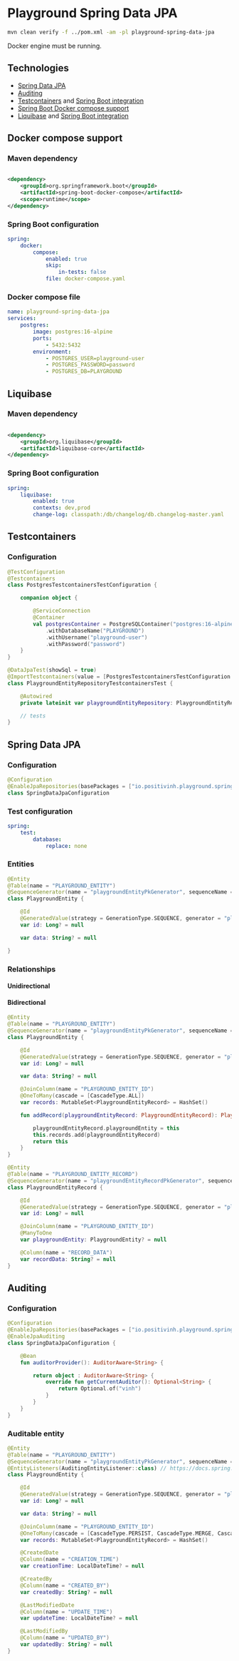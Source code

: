 # Playground Spring Data JPA

```bash
mvn clean verify -f ../pom.xml -am -pl playground-spring-data-jpa
```

Docker engine must be running.

## Technologies

- [Spring Data JPA](https://spring.io/projects/spring-data-jpa)
- [Auditing](https://docs.spring.io/spring-data/jpa/reference/auditing.html)
- [Testcontainers](https://testcontainers.com/guides/testing-spring-boot-rest-api-using-testcontainers/)
  and [Spring Boot integration](https://docs.spring.io/spring-boot/reference/testing/testcontainers.html)
- [Spring Boot Docker compose support](https://docs.spring.io/spring-boot/reference/features/dev-services.html#features.dev-services.docker-compose)
- [Liquibase](https://docs.liquibase.com/start/get-started/liquibase-sql.html)
  and [Spring Boot integration](https://contribute.liquibase.com/extensions-integrations/directory/integration-docs/springboot/)

## Docker compose support

### Maven dependency

```xml

<dependency>
    <groupId>org.springframework.boot</groupId>
    <artifactId>spring-boot-docker-compose</artifactId>
    <scope>runtime</scope>
</dependency>
```

### Spring Boot configuration

```yaml
spring:
    docker:
        compose:
            enabled: true
            skip:
                in-tests: false
            file: docker-compose.yaml
```

### Docker compose file

```yaml
name: playground-spring-data-jpa
services:
    postgres:
        image: postgres:16-alpine
        ports:
            - 5432:5432
        environment:
            - POSTGRES_USER=playground-user
            - POSTGRES_PASSWORD=password
            - POSTGRES_DB=PLAYGROUND
```

## Liquibase

### Maven dependency

```xml

<dependency>
    <groupId>org.liquibase</groupId>
    <artifactId>liquibase-core</artifactId>
</dependency>
```

### Spring Boot configuration

```yaml
spring:
    liquibase:
        enabled: true
        contexts: dev,prod
        change-log: classpath:/db/changelog/db.changelog-master.yaml
```

## Testcontainers

### Configuration

```kotlin
@TestConfiguration
@Testcontainers
class PostgresTestcontainersTestConfiguration {

    companion object {

        @ServiceConnection
        @Container
        val postgresContainer = PostgreSQLContainer("postgres:16-alpine")
            .withDatabaseName("PLAYGROUND")
            .withUsername("playground-user")
            .withPassword("password")
    }
}
```

```kotlin
@DataJpaTest(showSql = true)
@ImportTestcontainers(value = [PostgresTestcontainersTestConfiguration::class])
class PlaygroundEntityRepositoryTestcontainersTest {

    @Autowired
    private lateinit var playgroundEntityRepository: PlaygroundEntityRepository

    // tests
}
```

## Spring Data JPA

### Configuration

```kotlin
@Configuration
@EnableJpaRepositories(basePackages = ["io.positivinh.playground.spring.data.jpa.repository"])
class SpringDataJpaConfiguration
```

### Test configuration

```yaml
spring:
    test:
        database:
            replace: none
```

### Entities

```kotlin
@Entity
@Table(name = "PLAYGROUND_ENTITY")
@SequenceGenerator(name = "playgroundEntityPkGenerator", sequenceName = "PK_PLAYGROUND_ENTITY_SEQ", allocationSize = 1)
class PlaygroundEntity {

    @Id
    @GeneratedValue(strategy = GenerationType.SEQUENCE, generator = "playgroundEntityPkGenerator")
    var id: Long? = null

    var data: String? = null

}
```

### Relationships

#### Unidirectional

#### Bidirectional

```kotlin
@Entity
@Table(name = "PLAYGROUND_ENTITY")
@SequenceGenerator(name = "playgroundEntityPkGenerator", sequenceName = "PK_PLAYGROUND_ENTITY_SEQ", allocationSize = 1)
class PlaygroundEntity {

    @Id
    @GeneratedValue(strategy = GenerationType.SEQUENCE, generator = "playgroundEntityPkGenerator")
    var id: Long? = null

    var data: String? = null

    @JoinColumn(name = "PLAYGROUND_ENTITY_ID")
    @OneToMany(cascade = [CascadeType.ALL])
    var records: MutableSet<PlaygroundEntityRecord> = HashSet()

    fun addRecord(playgroundEntityRecord: PlaygroundEntityRecord): PlaygroundEntity {

        playgroundEntityRecord.playgroundEntity = this
        this.records.add(playgroundEntityRecord)
        return this
    }
}
```

```kotlin
@Entity
@Table(name = "PLAYGROUND_ENTITY_RECORD")
@SequenceGenerator(name = "playgroundEntityRecordPkGenerator", sequenceName = "PK_PLAYGROUND_ENTITY_RECORD_SEQ", allocationSize = 1)
class PlaygroundEntityRecord {

    @Id
    @GeneratedValue(strategy = GenerationType.SEQUENCE, generator = "playgroundEntityRecordPkGenerator")
    var id: Long? = null

    @JoinColumn(name = "PLAYGROUND_ENTITY_ID")
    @ManyToOne
    var playgroundEntity: PlaygroundEntity? = null

    @Column(name = "RECORD_DATA")
    var recordData: String? = null
}
```

## Auditing

### Configuration

```kotlin
@Configuration
@EnableJpaRepositories(basePackages = ["io.positivinh.playground.spring.data.jpa.repository"])
@EnableJpaAuditing
class SpringDataJpaConfiguration {

    @Bean
    fun auditorProvider(): AuditorAware<String> {

        return object : AuditorAware<String> {
            override fun getCurrentAuditor(): Optional<String> {
                return Optional.of("vinh")
            }
        }
    }
}
```

### Auditable entity

```kotlin
@Entity
@Table(name = "PLAYGROUND_ENTITY")
@SequenceGenerator(name = "playgroundEntityPkGenerator", sequenceName = "PK_PLAYGROUND_ENTITY_SEQ", allocationSize = 1)
@EntityListeners(AuditingEntityListener::class) // https://docs.spring.io/spring-data/jpa/reference/auditing.html#jpa.auditing.configuration
class PlaygroundEntity {

    @Id
    @GeneratedValue(strategy = GenerationType.SEQUENCE, generator = "playgroundEntityPkGenerator")
    var id: Long? = null

    var data: String? = null

    @JoinColumn(name = "PLAYGROUND_ENTITY_ID")
    @OneToMany(cascade = [CascadeType.PERSIST, CascadeType.MERGE, CascadeType.REFRESH], fetch = FetchType.LAZY)
    var records: MutableSet<PlaygroundEntityRecord> = HashSet()

    @CreatedDate
    @Column(name = "CREATION_TIME")
    var creationTime: LocalDateTime? = null

    @CreatedBy
    @Column(name = "CREATED_BY")
    var createdBy: String? = null

    @LastModifiedDate
    @Column(name = "UPDATE_TIME")
    var updateTime: LocalDateTime? = null

    @LastModifiedBy
    @Column(name = "UPDATED_BY")
    var updatedBy: String? = null
}
```
